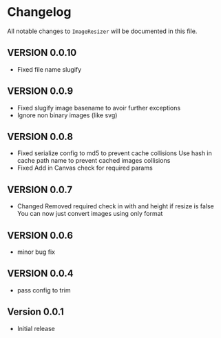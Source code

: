 # Changelog

All notable changes to `ImageResizer` will be documented in this file.

## VERSION 0.0.10
- Fixed file name slugify

## VERSION 0.0.9
- Fixed slugify image basename to avoir further exceptions
- Ignore non binary images (like svg)

## VERSION 0.0.8
- Fixed serialize config to md5 to prevent cache collisions
  Use hash in cache path name to prevent cached images collisions
- Fixed Add in Canvas check for required params

## VERSION 0.0.7
- Changed Removed required check in with and height if resize is false
  You can now just convert images using only format

## VERSION 0.0.6
- minor bug fix

## VERSION 0.0.4
- pass config to trim

## Version 0.0.1
- Initial release

